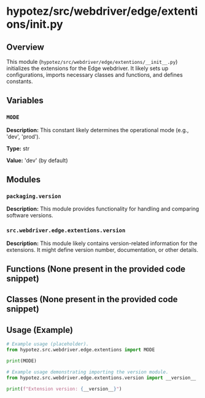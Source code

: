 # hypotez/src/webdriver/edge/extentions/__init__.py

## Overview

This module (`hypotez/src/webdriver/edge/extentions/__init__.py`) initializes the extensions for the Edge webdriver.  It likely sets up configurations, imports necessary classes and functions, and defines constants.

## Variables

### `MODE`

**Description:** This constant likely determines the operational mode (e.g., 'dev', 'prod').

**Type:** str

**Value:** 'dev' (by default)


## Modules

### `packaging.version`

**Description:** This module provides functionality for handling and comparing software versions.

### `src.webdriver.edge.extentions.version`

**Description:** This module likely contains version-related information for the extensions. It might define version number, documentation, or other details.

## Functions (None present in the provided code snippet)


## Classes (None present in the provided code snippet)


## Usage (Example)

```python
# Example usage (placeholder).
from hypotez.src.webdriver.edge.extentions import MODE

print(MODE)
```

```python
# Example usage demonstrating importing the version module.
from hypotez.src.webdriver.edge.extentions.version import __version__

print(f"Extension version: {__version__}")
```
```python

```


```python

```
```python

```
```python

```

```python

```


```python

```
```python

```
```python

```
```python

```

```python

```
```python

```

```python

```
```python

```
```python

```
```python

```

```python

```
```python

```
```python

```
```python

```
```python

```

```python

```


```python


```
```python


```
```python

```
```python

```


```python

```
```python